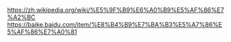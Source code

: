 https://zh.wikipedia.org/wiki/%E5%9F%B9%E6%A0%B9%E5%AF%86%E7%A2%BC
https://baike.baidu.com/item/%E8%B4%B9%E7%BA%B3%E5%A7%86%E5%AF%86%E7%A0%81
<!--stackedit_data:
eyJoaXN0b3J5IjpbNjg1MDI3NzAwXX0=
-->